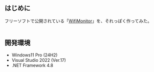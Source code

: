 ## はじめに
フリーソフトで公開されている「[WifiMonitor](https://www.projectgroup.info/software/WifiMonitor.html)」を、それっぽく作ってみた。<br>
<br>

## 開発環境
- Windows11 Pro (24H2)
- Visual Studio 2022 (Ver.17)
- .NET Framework 4.8
